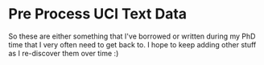 # Pre Process UCI Text Data

So these are either something that I've borrowed or written during my PhD time that I very often need to get back to. I hope to keep adding other stuff as I re-discover them over time :)
